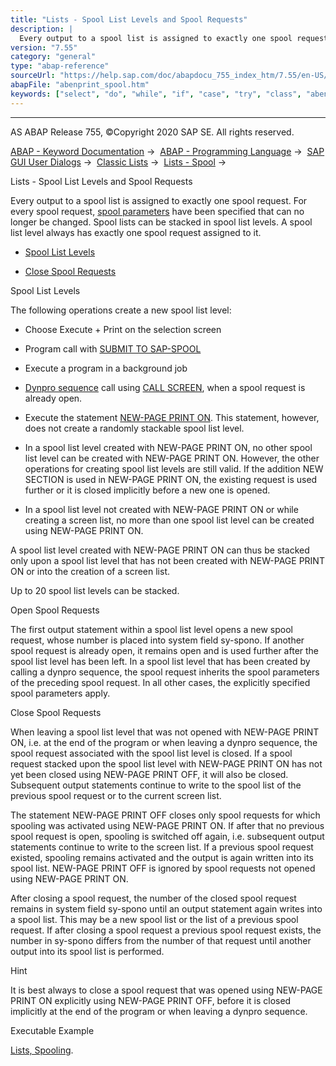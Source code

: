 ```yaml
---
title: "Lists - Spool List Levels and Spool Requests"
description: |
  Every output to a spool list is assigned to exactly one spool request. For every spool request, spool parameters(https://help.sap.com/doc/abapdocu_755_index_htm/7.55/en-US/abenprint_parameters.htm) have been specified that can no longer be changed. Spool lists can be stacked in spool list levels.
version: "7.55"
category: "general"
type: "abap-reference"
sourceUrl: "https://help.sap.com/doc/abapdocu_755_index_htm/7.55/en-US/abenprint_spool.htm"
abapFile: "abenprint_spool.htm"
keywords: ["select", "do", "while", "if", "case", "try", "class", "abenprint", "spool"]
---
```


* * *

AS ABAP Release 755, ©Copyright 2020 SAP SE. All rights reserved.

[ABAP - Keyword Documentation](https://help.sap.com/doc/abapdocu_755_index_htm/7.55/en-US/abenabap.htm) →  [ABAP - Programming Language](https://help.sap.com/doc/abapdocu_755_index_htm/7.55/en-US/abenabap_reference.htm) →  [SAP GUI User Dialogs](https://help.sap.com/doc/abapdocu_755_index_htm/7.55/en-US/abenabap_screens.htm) →  [Classic Lists](https://help.sap.com/doc/abapdocu_755_index_htm/7.55/en-US/abenabap_dynpro_list.htm) →  [Lists - Spool](https://help.sap.com/doc/abapdocu_755_index_htm/7.55/en-US/abenprint.htm) → 

Lists - Spool List Levels and Spool Requests

Every output to a spool list is assigned to exactly one spool request. For every spool request, [spool parameters](https://help.sap.com/doc/abapdocu_755_index_htm/7.55/en-US/abenprint_parameters.htm) have been specified that can no longer be changed. Spool lists can be stacked in spool list levels. A spool list level always has exactly one spool request assigned to it.

-   [Spool List Levels](#abenprint-spool-1--------open-spool-requests---@ITOC@@ABENPRINT_SPOOL_2)

-   [Close Spool Requests](#@@ITOC@@ABENPRINT_SPOOL_3)

Spool List Levels

The following operations create a new spool list level:

-   Choose Execute + Print on the selection screen

-   Program call with [SUBMIT TO SAP-SPOOL](https://help.sap.com/doc/abapdocu_755_index_htm/7.55/en-US/abapsubmit_list_options.htm)

-   Execute a program in a background job

-   [Dynpro sequence](https://help.sap.com/doc/abapdocu_755_index_htm/7.55/en-US/abendynpro_sequence_glosry.htm "Glossary Entry") call using [CALL SCREEN](https://help.sap.com/doc/abapdocu_755_index_htm/7.55/en-US/abapcall_screen.htm), when a spool request is already open.

-   Execute the statement [NEW-PAGE PRINT ON](https://help.sap.com/doc/abapdocu_755_index_htm/7.55/en-US/abapnew-page_print.htm). This statement, however, does not create a randomly stackable spool list level.

-   In a spool list level created with NEW-PAGE PRINT ON, no other spool list level can be created with NEW-PAGE PRINT ON. However, the other operations for creating spool list levels are still valid. If the addition NEW SECTION is used in NEW-PAGE PRINT ON, the existing request is used further or it is closed implicitly before a new one is opened.

-   In a spool list level not created with NEW-PAGE PRINT ON or while creating a screen list, no more than one spool list level can be created using NEW-PAGE PRINT ON.

A spool list level created with NEW-PAGE PRINT ON can thus be stacked only upon a spool list level that has not been created with NEW-PAGE PRINT ON or into the creation of a screen list.

Up to 20 spool list levels can be stacked.

Open Spool Requests

The first output statement within a spool list level opens a new spool request, whose number is placed into system field sy-spono. If another spool request is already open, it remains open and is used further after the spool list level has been left. In a spool list level that has been created by calling a dynpro sequence, the spool request inherits the spool parameters of the preceding spool request. In all other cases, the explicitly specified spool parameters apply.

Close Spool Requests

When leaving a spool list level that was not opened with NEW-PAGE PRINT ON, i.e. at the end of the program or when leaving a dynpro sequence, the spool request associated with the spool list level is closed. If a spool request stacked upon the spool list level with NEW-PAGE PRINT ON has not yet been closed using NEW-PAGE PRINT OFF, it will also be closed. Subsequent output statements continue to write to the spool list of the previous spool request or to the current screen list.

The statement NEW-PAGE PRINT OFF closes only spool requests for which spooling was activated using NEW-PAGE PRINT ON. If after that no previous spool request is open, spooling is switched off again, i.e. subsequent output statements continue to write to the screen list. If a previous spool request existed, spooling remains activated and the output is again written into its spool list. NEW-PAGE PRINT OFF is ignored by spool requests not opened using NEW-PAGE PRINT ON.

After closing a spool request, the number of the closed spool request remains in system field sy-spono until an output statement again writes into a spool list. This may be a new spool list or the list of a previous spool request. If after closing a spool request a previous spool request exists, the number in sy-spono differs from the number of that request until another output into its spool list is performed.

Hint

It is best always to close a spool request that was opened using NEW-PAGE PRINT ON explicitly using NEW-PAGE PRINT OFF, before it is closed implicitly at the end of the program or when leaving a dynpro sequence.

Executable Example

[Lists, Spooling](https://help.sap.com/doc/abapdocu_755_index_htm/7.55/en-US/abenprint_list_abexa.htm).